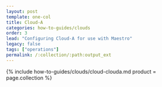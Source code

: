 ```yaml
---
layout: post
template: one-col
title: Cloud-A
categories: how-to-guides/clouds
order: 3
lead: "Configuring Cloud-A for use with Maestro"
legacy: false
tags: ["operations"]
permalink: /:collection/:path:output_ext
---
```



{% include how-to-guides/clouds/cloud-clouda.md  product = page.collection %}